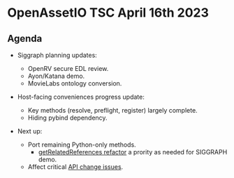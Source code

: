 # OpenAssetIO TSC April 16th 2023

## Agenda

- Siggraph planning updates:
	- OpenRV secure EDL review.
	- Ayon/Katana demo.
	- MovieLabs ontology conversion.
  
- Host-facing conveniences progress update:
	- Key methods (resolve, preflight, register) largely complete.
	- Hiding pybind dependency.

- Next up:
 	- Port remaining Python-only methods.
		- [getRelatedReferences refactor](https://github.com/OpenAssetIO/OpenAssetIO/issues/847) a prority as needed for SIGGRAPH demo.
	- Affect critical [API change issues](https://github.com/OpenAssetIO/OpenAssetIO/issues?q=is%3Aissue+is%3Aopen+label%3A%22api+change%22).


